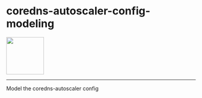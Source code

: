 # coredns-autoscaler-config-modeling

<img src="https://github.com/kubernetes/community/blob/master/icons/png/infrastructure_components/labeled/control-plane-256.png?raw=true" width="100">

---

Model the coredns-autoscaler config
